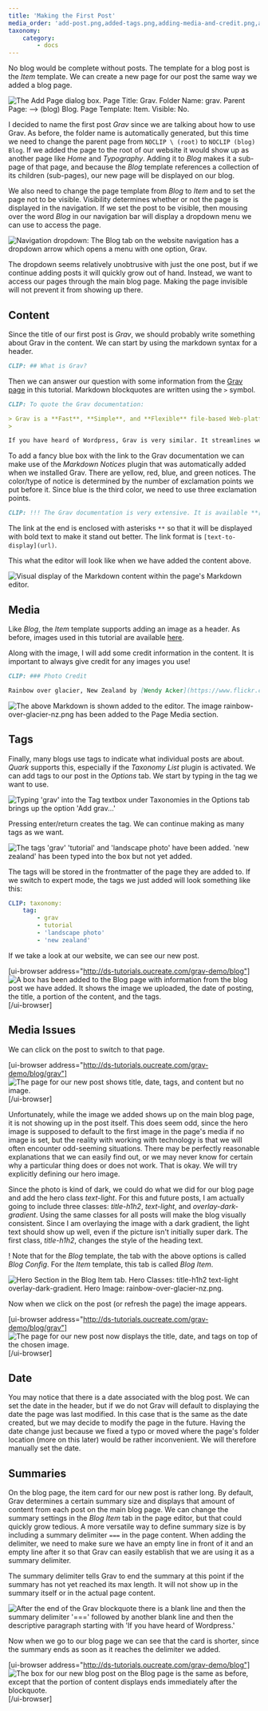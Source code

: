 ```yaml
---
title: 'Making the First Post'
media_order: 'add-post.png,added-tags.png,adding-media-and-credit.png,after-summary-delimiter.png,blog-first-post.png,first-post-image.png,first-post.png,first-tag.png,grav-content.png,navigation-dropdown.png,setting-hero-image.png,summary-delimiter.png'
taxonomy:
    category:
        - docs
---
```


No blog would be complete without posts. The template for a blog post is the _Item_ template. We can create a new page for our post the same way we added a blog page.

![The Add Page dialog box. Page Title: Grav. Folder Name: grav. Parent Page: --> (blog) Blog. Page Template: Item. Visible: No.](add-post.png)

I decided to name the first post _Grav_ since we are talking about how to use Grav. As before, the folder name is automatically generated, but this time we need to change the parent page from `NOCLIP \ (root)` to `NOCLIP (blog) Blog`. If we added the page to the root of our website it would show up as another page like _Home_ and _Typography_. Adding it to _Blog_ makes it a sub-page of that page, and because the _Blog_ template references a collection of its children (sub-pages), our new page will be displayed on our blog.

We also need to change the page template from _Blog_ to _Item_ and to set the page not to be visible. Visibility determines whether or not the page is displayed in the navigation. If we set the post to be visible, then mousing over the word _Blog_ in our navigation bar will display a dropdown menu we can use to access the page.

![Navigation dropdown: The Blog tab on the website navigation has a dropdown arrow which opens a menu with one option, Grav.](navigation-dropdown.png)

The dropdown seems relatively unobtrusive with just the one post, but if we continue adding posts it will quickly grow out of hand. Instead, we want to access our pages through the main blog page. Making the page invisible will not prevent it from showing up there.

## Content

Since the title of our first post is _Grav_, we should probably write something about Grav in the content. We can start by using the markdown syntax for a header.

```md
CLIP: ## What is Grav?

```

Then we can answer our question with some information from the [Grav page](http://grav.ds-tutorials.oucreate.com/overview/grav) in this tutorial. Markdown blockquotes are written using the `>` symbol.

```md
CLIP: To quote the Grav documentation:

> Grav is a **Fast**, **Simple**, and **Flexible** file-based Web-platform.
> 

If you have heard of Wordpress, Grav is very similar. It streamlines website building, allowing users to create their own without requiring previous coding knowledge or experience.

```

To add a fancy blue box with the link to the Grav documentation we can make use of the _Markdown Notices_ plugin that was automatically added when we installed Grav. There are yellow, red, blue, and green notices. The color/type of notice is determined by the number of exclamation points we put before it. Since blue is the third color, we need to use three exclamation points.

```md
CLIP: !!! The Grav documentation is very extensive. It is available **[here](https://learn.getgrav.org/16**).

```

The link at the end is enclosed with asterisks `**` so that it will be displayed with bold text to make it stand out better. The link format is `[text-to-display](url)`.

This what the editor will look like when we have added the content above.

![Visual display of the Markdown content within the page's Markdown editor.](grav-content.png)

## Media

Like _Blog_, the _Item_ template supports adding an image as a header. As before, images used in this tutorial are available [here](https://www.flickr.com/people/theodwynn/).

Along with the image, I will add some credit information in the content. It is important to always give credit for any images you use!

```md
CLIP: ### Photo Credit

Rainbow over glacier, New Zealand by [Wendy Acker](https://www.flickr.com/people/theodwynn/), [CC BY-NS-SA 4.0](https://www.creativecommons.org/licenses/by-nc-sa/4.0/)
```

![The above Markdown is shown added to the editor. The image rainbow-over-glacier-nz.png has been added to the Page Media section.](adding-media-and-credit.png)

## Tags

Finally, many blogs use tags to indicate what individual posts are about. _Quark_ supports this, especially if the _Taxonomy List_ plugin is activated. We can add tags to our post in the _Options_ tab. We start by typing in the tag we want to use.

![Typing 'grav' into the Tag textbox under Taxonomies in the Options tab brings up the option 'Add grav...'](first-tag.png)

Pressing enter/return creates the tag. We can continue making as many tags as we want.

![The tags 'grav' 'tutorial' and 'landscape photo' have been added. 'new zealand' has been typed into the box but not yet added.](added-tags.png)

The tags will be stored in the frontmatter of the page they are added to. If we switch to expert mode, the tags we just added will look something like this:

```yaml
CLIP: taxonomy:
    tag:
        - grav
        - tutorial
        - 'landscape photo'
        - 'new zealand'
```

If we take a look at our website, we can see our new post.

[ui-browser address="http://ds-tutorials.oucreate.com/grav-demo/blog"]
![A box has been added to the Blog page with information from the blog post we have added. It shows the image we uploaded, the date of posting, the title, a portion of the content, and the tags.](blog-first-post.png)
[/ui-browser]

## Media Issues

We can click on the post to switch to that page.

[ui-browser address="http://ds-tutorials.oucreate.com/grav-demo/blog/grav"]
![The page for our new post shows title, date, tags, and content but no image.](first-post.png)
[/ui-browser]

Unfortunately, while the image we added shows up on the main blog page, it is not showing up in the post itself. This does seem odd, since the hero image is supposed to default to the first image in the page's media if no image is set, but the reality with working with technology is that we will often encounter odd-seeming situations. There may be perfectly reasonable explanations that we can easily find out, or we may never know for certain why a particular thing does or does not work. That is okay. We will try explicitly defining our hero image.

Since the photo is kind of dark, we could do what we did for our blog page and add the hero class _text-light_. For this and future posts, I am actually going to include three classes: _title-h1h2_, _text-light_, and _overlay-dark-gradient_. Using the same classes for all posts will make the blog visually consistent. Since I am overlaying the image with a dark gradient, the light text should show up well, even if the picture isn't initially super dark. The first class, _title-h1h2_, changes the style of the heading text.

! Note that for the _Blog_ template, the tab with the above options is called _Blog Config_. For the _Item_ template, this tab is called _Blog Item_.

![Hero Section in the Blog Item tab. Hero Classes: title-h1h2 text-light overlay-dark-gradient. Hero Image: rainbow-over-glacier-nz.png.](setting-hero-image.png)

Now when we click on the post (or refresh the page) the image appears.

[ui-browser address="http://ds-tutorials.oucreate.com/grav-demo/blog/grav"]
![The page for our new post now displays the title, date, and tags on top of the chosen image.](first-post-image.png)
[/ui-browser]

## Date

You may notice that there is a date associated with the blog post. We can set the date in the header, but if we do not Grav will default to displaying the date the page was last modified. In this case that is the same as the date created, but we may decide to modify the page in the future. Having the date change just because we fixed a typo or moved where the page's folder location (more on this later) would be rather inconvenient. We will therefore manually set the date.

## Summaries

On the blog page, the item card for our new post is rather long. By default, Grav determines a certain summary size and displays that amount of content from each post on the main blog page. We can change the summary settings in the _Blog Item_ tab in the page editor, but that could quickly grow tedious. A more versatile way to define summary size is by including a summary delimiter `===` in the page content. When adding the delimiter, we need to make sure we have an empty line in front of it and an empty line after it so that Grav can easily establish that we are using it as a summary delimiter.

The summary delimiter tells Grav to end the summary at this point if the summary has not yet reached its max length. It will not show up in the summary itself or in the actual page content.

![After the end of the Grav blockquote there is a blank line and then the summary delimiter '===' followed by another blank line and then the descriptive paragraph starting with 'If you have heard of Wordpress.'](summary-delimiter.png)

Now when we go to our blog page we can see that the card is shorter, since the summary ends as soon as it reaches the delimiter we added.

[ui-browser address="http://ds-tutorials.oucreate.com/grav-demo/blog"]
![The box for our new blog post on the Blog page is the same as before, except that the portion of content displays ends immediately after the blockquote.](after-summary-delimiter.png)
[/ui-browser]